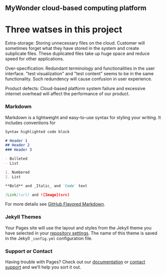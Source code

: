 ## MyWonder cloud-based computing platform  

# Three watses in this project  
Extra-storage: Storing unnecessary files on the cloud. Customer will sometimes forget what they have stored in the system and create subplicate files. These duplicated files take up huge space and reduce speed for other applications.  

Over-specification: Redundant terminology and functionalities in the user interface. "test visualization" and "test content" seems to be in the same functionality. Such redundency will cause confusion in user experience.  

Product defects: Cloud-based platform system failure and excessive internet overhead will affect the performance of our product.  


### Markdown

Markdown is a lightweight and easy-to-use syntax for styling your writing. It includes conventions for

```markdown
Syntax highlighted code block

# Header 1
## Header 2
### Header 3

- Bulleted
- List

1. Numbered
2. List

**Bold** and _Italic_ and `Code` text

[Link](url) and ![Image](src)
```

For more details see [GitHub Flavored Markdown](https://guides.github.com/features/mastering-markdown/).

### Jekyll Themes

Your Pages site will use the layout and styles from the Jekyll theme you have selected in your [repository settings](https://github.com/RuohanRYAN/MyWonder/settings). The name of this theme is saved in the Jekyll `_config.yml` configuration file.

### Support or Contact

Having trouble with Pages? Check out our [documentation](https://docs.github.com/categories/github-pages-basics/) or [contact support](https://github.com/contact) and we’ll help you sort it out.
